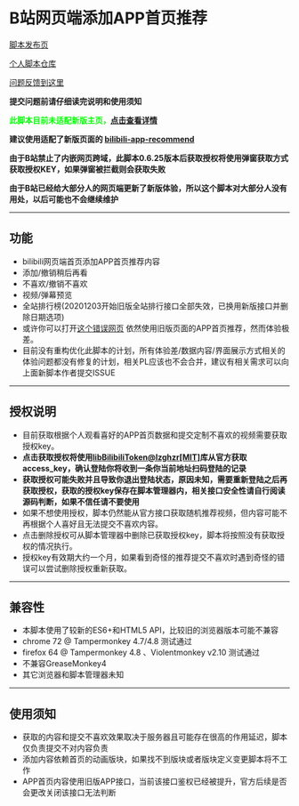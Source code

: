 B站网页端添加APP首页推荐
=========================

[脚本发布页](https://greasyfork.org/zh-CN/scripts/368446)

[个人脚本仓库](https://github.com/indefined/UserScripts)

[问题反馈到这里](https://github.com/indefined/UserScripts/issues)

**提交问题前请仔细读完说明和使用须知**

**<font color="#0f0">此脚本目前未适配新版主页，[点击查看详情](https://github.com/indefined/UserScripts/issues/76)</font>**

**建议使用适配了新版页面的 [bilibili-app-recommend
](https://greasyfork.org/zh-CN/scripts/443530-bilibili-app-recommend)**

**由于B站禁止了内嵌网页跨域，此脚本0.6.25版本后获取授权将使用弹窗获取方式获取授权KEY，如果弹窗被拦截则会获取失败**

**由于B站已经给大部分人的网页端更新了新版体验，所以这个脚本对大部分人没有用处，以后可能也不会继续维护**

-------------------------
## 功能

- bilibili网页端首页添加APP首页推荐内容
- 添加/撤销稍后再看
- 不喜欢/撤销不喜欢
- 视频/弹幕预览
- 全站排行榜(20201203开始旧版全站排行接口全部失效，已换用新版接口并删除日期选项)
- 或许你可以打开[这个错误网页](https://www.bilibili.com/apphome) 依然使用旧版页面的APP首页推荐，然而体验极差。
- 目前没有重构优化此脚本的计划，所有体验差/数据内容/界面展示方式相关的体验问题都没有修复的计划，相关PL应该也不会合并，建议有相关需求可以向上面新脚本作者提交ISSUE

-------------------------
## 授权说明

- 目前获取根据个人观看喜好的APP首页数据和提交定制不喜欢的视频需要获取授权key。
- **点击获取授权将使用[libBilibiliToken@lzghzr[MIT]](https://github.com/lzghzr/TampermonkeyJS/tree/master/libBilibiliToken)库从官方获取access_key，确认登陆你将收到一条你当前地址扫码登陆的记录**
- **获取授权可能失败并且导致你退出登陆状态，原因未知，需要重新登陆之后再获取授权，获取的授权key保存在脚本管理器内，相关接口安全性请自行阅读源码判断，如果不信任请不要使用**
- 如果不想使用授权，脚本仍然能从官方接口获取随机推荐视频，但内容可能不再根据个人喜好且无法提交不喜欢内容。
- 点击删除授权可从脚本管理器中删除已获取授权key，脚本将按照没有获取授权的情况执行。
- 授权key有效期大约一个月，如果看到奇怪的推荐提交不喜欢时遇到奇怪的错误可以尝试删除授权重新获取。

-------------------------
## 兼容性

- 本脚本使用了较新的ES6+和HTML5 API，比较旧的浏览器版本可能不兼容
- chrome 72 @ Tampermonkey 4.7/4.8 测试通过
- firefox 64 @ Tampermonkey 4.8 、Violentmonkey v2.10 测试通过
- 不兼容GreaseMonkey4
- 其它浏览器和脚本管理器未知

-------------------------
## 使用须知

- 获取的内容和提交不喜欢效果取决于服务器且可能存在很高的作用延迟，脚本仅负责提交不对内容负责
- 添加内容依赖首页的动画版块，如果找不到版块或者版块定义变更脚本将不工作
- APP首页内容使用旧版APP接口，当前该接口鉴权已经被提升，官方后续是否会更改关闭该接口无法判断
